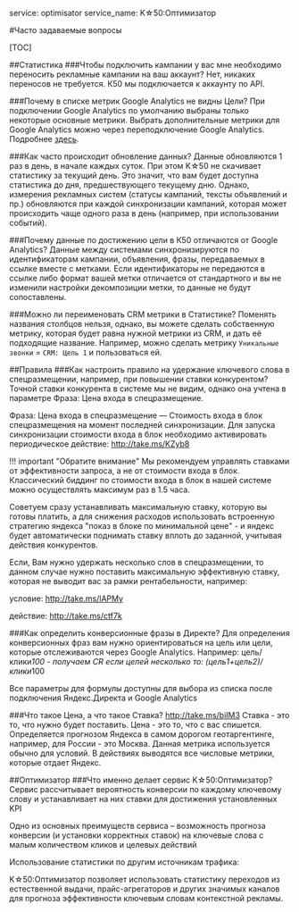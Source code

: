 service: optimisator
service_name: K☆50:Оптимизатор

#Часто задаваемые вопросы

[TOC]

##Статистика
###Чтобы подключить кампании у вас мне необходимо переносить рекламные кампании на ваш аккаунт?
Нет, никаких переносов не требуется. К50 мы подключается к аккаунту по API.


###Почему в списке метрик Google Analytics не видны Цели?
При подключении Google Analytics по умолчанию выбраны только некоторые основные метрики. Выбрать дополнительные метрики для Google Analytics можно через переподключение Google Analytics. Подробнее [здесь](./connect/google-analytics).

###Как часто происходит обновление данных?
Данные обновляются 1 раз в день, в начале каждых суток. При этом K☆50 не скачивает статистику за текущий день. Это значит, что вам будет доступна статистика до дня, предшествующего текущему дню.
Однако, измерения рекламных систем (статусы кампаний, тексты объявлений и пр.) обновляются при каждой синхронизации кампаний, которая может происходить чаще одного раза в день (например, при использовании событий).

###Почему данные по достижению цели в К50 отличаются от Google Analytics?
Данные между системами синхронизируются по идентификаторам кампании, объявления, фразы, передаваемых в ссылке вместе с метками. Если идентификаторы не передаются в ссылке либо формат вашей метки отличается от стандартного и вы не изменили настройки декомпозиции метки, то данные не будут сопоставлены.

###Можно ли переименовать CRM метрики в Статистике?
Поменять названия столбцов нельзя, однако, вы можете сделать собственную метрику, которая будет равна нужной метрики из CRM, и дать её подходящие название.
Например, можно сделать метрику `Уникальные звонки` = `CRM: Цель 1` и пользоваться ей.



##Правила
###Как настроить правило на удержание ключевого слова в спецразмещении, например, при повышении ставки конкурентом?
Точной ставки конкурента в системе мы не видим, однако она учтена в параметре Фраза: Цена входа в спецразмещение.

Фраза: Цена входа в спецразмещение — Стоимость входа в блок спецразмещения на момент последней синхронизации. Для запуска синхронизации стоимости входа в блок необходимо активировать периодическое действие: http://take.ms/KZyb8

!!! important "Обратите внимание"
    Мы рекомендуем управлять ставками от эффективности запроса, а не от стоимости входа в блок. Классический биддинг по стоимости входа в блок в нашей системе можно осуществлять максимум раз в 1.5 часа.

Советуем сразу устанавливать максимальную ставку, которую вы готовы платить, а для снижения расходов использовать встроенную стратегию яндекса "показ в блоке по минимальной цене" - и яндекс будет автоматически поднимать ставку вплоть до заданной, учитывая действия конкурентов.

Если, Вам нужно удержать несколько слов в спецразмещении, то данном случае нужно поставить максимальную эффективную ставку, которая не выводит вас за рамки рентабельности, например:

условие: http://take.ms/lAPMy

действие: http://take.ms/ctf7k

###Как определить конверсионные фразы в Директе?
Для определения конверсионных фраз вам нужно ориентироваться на цель или цели, которые отслеживаются через Google Analytics. Например: цель/клики*100 - получаем CR если целей несколько то: (цель1+цель2)/клики*100

Все параметры для формулы доступны для выбора из списка после подключения Яндекс.Директа и Google Analytics


###Что такое Цена, а что такое Ставка?
http://take.ms/biIM3 Ставка - это то, что нужно будет поставить. Цена - это то, что с вас спишется. Определяется прогнозом Яндекса в самом дорогом геотаргентинге, например, для России - это Москва. Данная метрика используется обычно для условий. В действиях выводятся все числовые метрики, которые отдает Яндекс.


##Оптимизатор
###Что именно делает сервис K☆50:Оптимизатор?
Сервис рассчитывает вероятность конверсии по каждому ключевому слову и устанавливает на них ставки для достижения установленных KPI

Одно из основных преимуществ сервиса – возможность прогноза конверсии (и установки корректных ставок) на ключевые слова с малым количеством кликов и целевых действий

Использование статистики по другим источникам трафика:

K☆50:Оптимизатор позволяет использовать статистику переходов из естественной выдачи, прайс-агрегаторов и других значимых каналов для прогноза эффективности ключевым словам контекстной рекламы.
